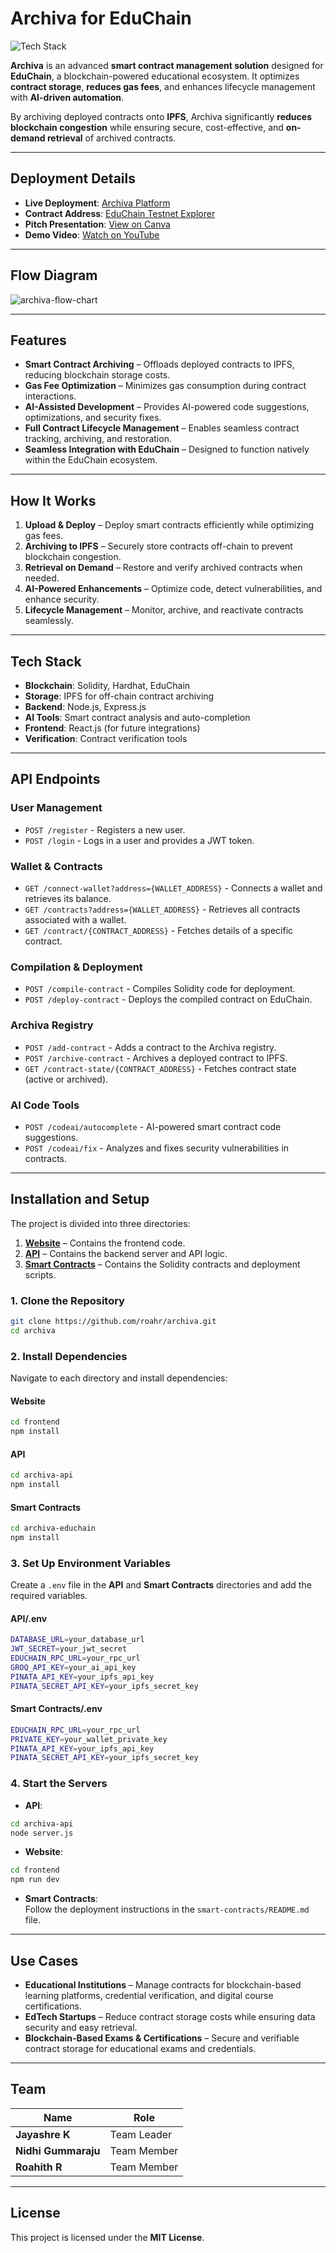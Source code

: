 # **Archiva for EduChain**  

![Tech Stack](https://img.shields.io/badge/Tech%20Stack-Blockchain%20%7C%20Solidity%20%7C%20IPFS%20%7C%20Node.js%20%7C%20Hardhat%20%7C%20AI%20Tools-blue)  

**Archiva** is an advanced **smart contract management solution** designed for **EduChain**, a blockchain-powered educational ecosystem. It optimizes **contract storage**, **reduces gas fees**, and enhances lifecycle management with **AI-driven automation**.  

By archiving deployed contracts onto **IPFS**, Archiva significantly **reduces blockchain congestion** while ensuring secure, cost-effective, and **on-demand retrieval** of archived contracts.  

---

## **Deployment Details**  

- **Live Deployment**: [Archiva Platform](https://jnr-archiva.vercel.app/)  
- **Contract Address**: [EduChain Testnet Explorer](https://edu-chain-testnet.blockscout.com/address/0xDCCb6B190EB3691749F8cAf77cA77729B555B7a5)  
- **Pitch Presentation**: [View on Canva](https://www.canva.com/design/DAGig3-OC2Q/EBWs-sQS-CLSQzYDmNxRrA/view?utm_content=DAGig3-OC2Q&utm_campaign=designshare&utm_medium=link2&utm_source=uniquelinks&utlId=h428ccc385a)  
- **Demo Video**: [Watch on YouTube](https://youtu.be/T91wkT9NWd4)  

---

## **Flow Diagram**  

![archiva-flow-chart](https://github.com/user-attachments/assets/8531d933-7001-4e84-bb03-81562e7bb3e4)

---

## **Features**  

- **Smart Contract Archiving** – Offloads deployed contracts to IPFS, reducing blockchain storage costs.  
- **Gas Fee Optimization** – Minimizes gas consumption during contract interactions.  
- **AI-Assisted Development** – Provides AI-powered code suggestions, optimizations, and security fixes.  
- **Full Contract Lifecycle Management** – Enables seamless contract tracking, archiving, and restoration.  
- **Seamless Integration with EduChain** – Designed to function natively within the EduChain ecosystem.  

---

## **How It Works**  

1. **Upload & Deploy** – Deploy smart contracts efficiently while optimizing gas fees.  
2. **Archiving to IPFS** – Securely store contracts off-chain to prevent blockchain congestion.  
3. **Retrieval on Demand** – Restore and verify archived contracts when needed.  
4. **AI-Powered Enhancements** – Optimize code, detect vulnerabilities, and enhance security.  
5. **Lifecycle Management** – Monitor, archive, and reactivate contracts seamlessly.  

---

## **Tech Stack**  

- **Blockchain**: Solidity, Hardhat, EduChain  
- **Storage**: IPFS for off-chain contract archiving  
- **Backend**: Node.js, Express.js  
- **AI Tools**: Smart contract analysis and auto-completion  
- **Frontend**: React.js (for future integrations)  
- **Verification**: Contract verification tools  

---

## **API Endpoints**  

### **User Management**  
- `POST /register` - Registers a new user.  
- `POST /login` - Logs in a user and provides a JWT token.  

### **Wallet & Contracts**  
- `GET /connect-wallet?address={WALLET_ADDRESS}` - Connects a wallet and retrieves its balance.  
- `GET /contracts?address={WALLET_ADDRESS}` - Retrieves all contracts associated with a wallet.  
- `GET /contract/{CONTRACT_ADDRESS}` - Fetches details of a specific contract.  

### **Compilation & Deployment**  
- `POST /compile-contract` - Compiles Solidity code for deployment.  
- `POST /deploy-contract` - Deploys the compiled contract on EduChain.  

### **Archiva Registry**  
- `POST /add-contract` - Adds a contract to the Archiva registry.  
- `POST /archive-contract` - Archives a deployed contract to IPFS.  
- `GET /contract-state/{CONTRACT_ADDRESS}` - Fetches contract state (active or archived).  

### **AI Code Tools**  
- `POST /codeai/autocomplete` - AI-powered smart contract code suggestions.  
- `POST /codeai/fix` - Analyzes and fixes security vulnerabilities in contracts.  

---

## **Installation and Setup**  

The project is divided into three directories:  
1. [**Website**]() – Contains the frontend code.  
2. [**API**](https://github.com/roahr/Archiva/tree/main/archiva-api) – Contains the backend server and API logic.  
3. [**Smart Contracts**](https://github.com/roahr/Archiva/tree/main/archiva-educhain) – Contains the Solidity contracts and deployment scripts.  

### **1. Clone the Repository**  
```sh
git clone https://github.com/roahr/archiva.git
cd archiva
```

### **2. Install Dependencies**  
Navigate to each directory and install dependencies:  

#### **Website**  
```sh
cd frontend
npm install
```

#### **API**  
```sh
cd archiva-api
npm install
```

#### **Smart Contracts**  
```sh
cd archiva-educhain
npm install
```

### **3. Set Up Environment Variables**  
Create a `.env` file in the **API** and **Smart Contracts** directories and add the required variables.  

#### **API/.env**  
```sh
DATABASE_URL=your_database_url
JWT_SECRET=your_jwt_secret
EDUCHAIN_RPC_URL=your_rpc_url
GROQ_API_KEY=your_ai_api_key
PINATA_API_KEY=your_ipfs_api_key
PINATA_SECRET_API_KEY=your_ipfs_secret_key
```

#### **Smart Contracts/.env**  
```sh
EDUCHAIN_RPC_URL=your_rpc_url
PRIVATE_KEY=your_wallet_private_key
PINATA_API_KEY=your_ipfs_api_key
PINATA_SECRET_API_KEY=your_ipfs_secret_key
```

### **4. Start the Servers**  
- **API**:  
```sh
cd archiva-api
node server.js
```

- **Website**:  
```sh
cd frontend
npm run dev
```

- **Smart Contracts**:  
Follow the deployment instructions in the `smart-contracts/README.md` file.  

---

## **Use Cases**  

- **Educational Institutions** – Manage contracts for blockchain-based learning platforms, credential verification, and digital course certifications.  
- **EdTech Startups** – Reduce contract storage costs while ensuring data security and easy retrieval.  
- **Blockchain-Based Exams & Certifications** – Secure and verifiable contract storage for educational exams and credentials.  

---

## **Team**  

| Name | Role |  
|------|------|  
| **Jayashre K** | Team Leader |  
| **Nidhi Gummaraju** | Team Member |  
| **Roahith R** | Team Member |  

---

## **License**  

This project is licensed under the **MIT License**.
